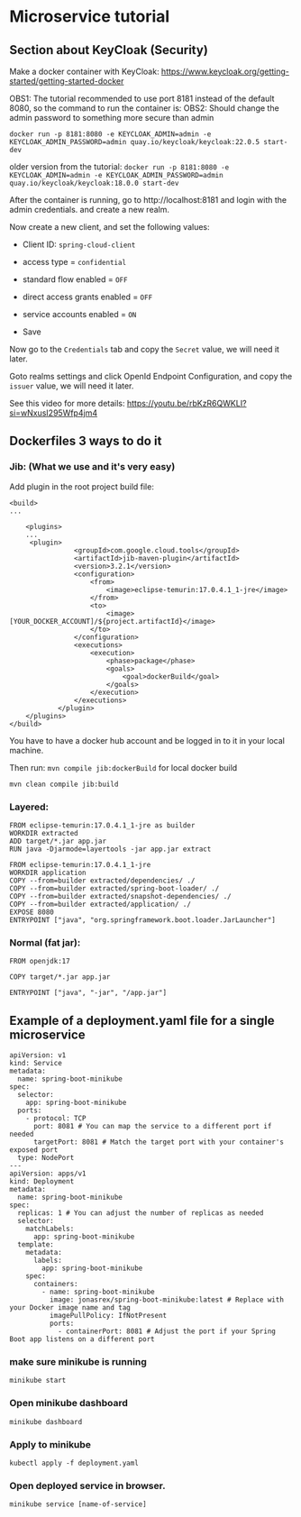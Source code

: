 # Microservice tutorial

## Section about KeyCloak (Security)

Make a docker container with KeyCloak: https://www.keycloak.org/getting-started/getting-started-docker

OBS1: The tutorial recommended to use port 8181 instead of the default 8080, so the command to run the container is:
OBS2: Should change the admin password to something more secure than admin

`docker run -p 8181:8080 -e KEYCLOAK_ADMIN=admin -e KEYCLOAK_ADMIN_PASSWORD=admin quay.io/keycloak/keycloak:22.0.5 start-dev`

older version from the
tutorial: `docker run -p 8181:8080 -e KEYCLOAK_ADMIN=admin -e KEYCLOAK_ADMIN_PASSWORD=admin quay.io/keycloak/keycloak:18.0.0 start-dev`

After the container is running, go to http://localhost:8181 and login with the admin credentials. and create a new
realm.

Now create a new client, and set the following values:

- Client ID: `spring-cloud-client`
- access type = `confidential`
- standard flow enabled = `OFF`
- direct access grants enabled = `OFF`
- service accounts enabled = `ON`

- Save

Now go to the `Credentials` tab and copy the `Secret` value, we will need it later.

Goto realms settings and click OpenId Endpoint Configuration, and copy the `issuer` value, we will need it later.

See this video for more details: https://youtu.be/rbKzR6QWKLI?si=wNxusI295Wfp4jm4


## Dockerfiles 3 ways to do it

### Jib: (What we use and it's very easy)

Add plugin in the root project build file:

```
<build>
...
    
    <plugins>
    ...
     <plugin>
                <groupId>com.google.cloud.tools</groupId>
                <artifactId>jib-maven-plugin</artifactId>
                <version>3.2.1</version>
                <configuration>
                    <from>
                        <image>eclipse-temurin:17.0.4.1_1-jre</image>
                    </from>
                    <to>
                        <image>[YOUR_DOCKER_ACCOUNT]/${project.artifactId}</image>
                    </to>
                </configuration>
                <executions>
                    <execution>
                        <phase>package</phase>
                        <goals>
                            <goal>dockerBuild</goal>
                        </goals>
                    </execution>
                </executions>
            </plugin>
    </plugins>
</build>
```

You have to have a docker hub account and be logged in to it in your local machine.

Then run:
`mvn compile jib:dockerBuild` for local docker build

`mvn clean compile jib:build`

### Layered: 

```
FROM eclipse-temurin:17.0.4.1_1-jre as builder
WORKDIR extracted
ADD target/*.jar app.jar
RUN java -Djarmode=layertools -jar app.jar extract

FROM eclipse-temurin:17.0.4.1_1-jre
WORKDIR application
COPY --from=builder extracted/dependencies/ ./
COPY --from=builder extracted/spring-boot-loader/ ./
COPY --from=builder extracted/snapshot-dependencies/ ./
COPY --from=builder extracted/application/ ./
EXPOSE 8080
ENTRYPOINT ["java", "org.springframework.boot.loader.JarLauncher"]

```

### Normal (fat jar):

```
FROM openjdk:17

COPY target/*.jar app.jar

ENTRYPOINT ["java", "-jar", "/app.jar"]
```


## Example of a deployment.yaml file for a single microservice

```
apiVersion: v1
kind: Service
metadata:
  name: spring-boot-minikube
spec:
  selector:
    app: spring-boot-minikube
  ports:
    - protocol: TCP
      port: 8081 # You can map the service to a different port if needed
      targetPort: 8081 # Match the target port with your container's exposed port
  type: NodePort
---
apiVersion: apps/v1
kind: Deployment
metadata:
  name: spring-boot-minikube
spec:
  replicas: 1 # You can adjust the number of replicas as needed
  selector:
    matchLabels:
      app: spring-boot-minikube
  template:
    metadata:
      labels:
        app: spring-boot-minikube
    spec:
      containers:
        - name: spring-boot-minikube
          image: jonasrex/spring-boot-minikube:latest # Replace with your Docker image name and tag
          imagePullPolicy: IfNotPresent
          ports:
            - containerPort: 8081 # Adjust the port if your Spring Boot app listens on a different port

```

### make sure minikube is running

`minikube start`


### Open minikube dashboard

`minikube dashboard`

### Apply to minikube

`kubectl apply -f deployment.yaml`



### Open deployed service in browser.
`minikube service [name-of-service]`